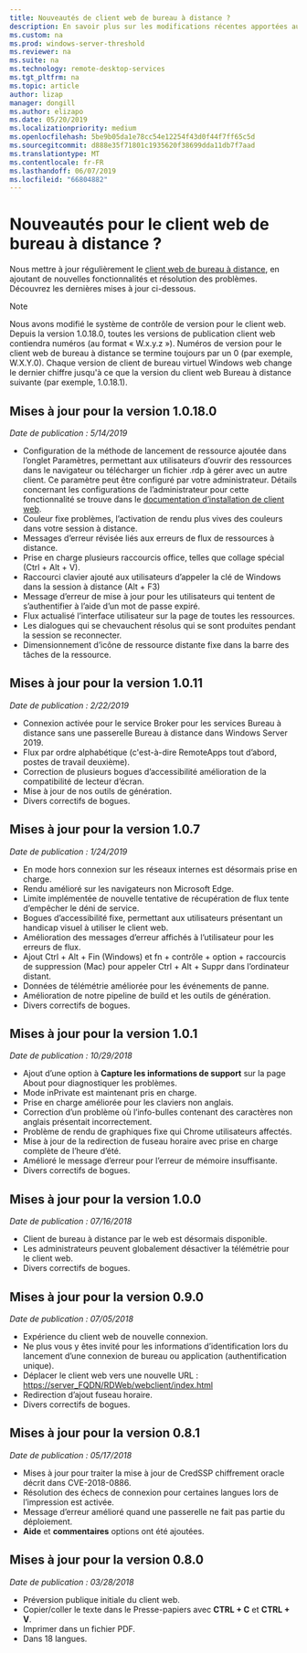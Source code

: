 ```yaml
---
title: Nouveautés de client web de bureau à distance ?
description: En savoir plus sur les modifications récentes apportées au client web Bureau à distance
ms.custom: na
ms.prod: windows-server-threshold
ms.reviewer: na
ms.suite: na
ms.technology: remote-desktop-services
ms.tgt_pltfrm: na
ms.topic: article
author: lizap
manager: dongill
ms.author: elizapo
ms.date: 05/20/2019
ms.localizationpriority: medium
ms.openlocfilehash: 5be9b05da1e78cc54e12254f43d0f44f7ff65c5d
ms.sourcegitcommit: d888e35f71801c1935620f38699dda11db7f7aad
ms.translationtype: MT
ms.contentlocale: fr-FR
ms.lasthandoff: 06/07/2019
ms.locfileid: "66804882"
---
```

# <a name="whats-new-for-the-remote-desktop-web-client"></a>Nouveautés pour le client web de bureau à distance ?

Nous mettre à jour régulièrement le [client web de bureau à distance](remote-desktop-web-client.md), en ajoutant de nouvelles fonctionnalités et résolution des problèmes. Découvrez les dernières mises à jour ci-dessous.

> [!NOTE]
> Nous avons modifié le système de contrôle de version pour le client web. Depuis la version 1.0.18.0, toutes les versions de publication client web contiendra numéros (au format « W.x.y.z »). Numéros de version pour le client web de bureau à distance se termine toujours par un 0 (par exemple, W.X.Y.0). Chaque version de client de bureau virtuel Windows web change le dernier chiffre jusqu'à ce que la version du client web Bureau à distance suivante (par exemple, 1.0.18.1).

## <a name="updates-for-version-10180"></a>Mises à jour pour la version 1.0.18.0
*Date de publication : 5/14/2019*

- Configuration de la méthode de lancement de ressource ajoutée dans l’onglet Paramètres, permettant aux utilisateurs d’ouvrir des ressources dans le navigateur ou télécharger un fichier .rdp à gérer avec un autre client. Ce paramètre peut être configuré par votre administrateur. Détails concernant les configurations de l’administrateur pour cette fonctionnalité se trouve dans le [documentation d’installation de client web](remote-desktop-web-client-admin.md).
- Couleur fixe problèmes, l’activation de rendu plus vives des couleurs dans votre session à distance.
- Messages d’erreur révisée liés aux erreurs de flux de ressources à distance. 
- Prise en charge plusieurs raccourcis office, telles que collage spécial (Ctrl + Alt + V).
- Raccourci clavier ajouté aux utilisateurs d’appeler la clé de Windows dans la session à distance (Alt + F3)
- Message d’erreur de mise à jour pour les utilisateurs qui tentent de s’authentifier à l’aide d’un mot de passe expiré.
- Flux actualisé l’interface utilisateur sur la page de toutes les ressources.
- Les dialogues qui se chevauchent résolus qui se sont produites pendant la session se reconnecter.
- Dimensionnement d’icône de ressource distante fixe dans la barre des tâches de la ressource.

## <a name="updates-for-version-1011"></a>Mises à jour pour la version 1.0.11
*Date de publication : 2/22/2019*

- Connexion activée pour le service Broker pour les services Bureau à distance sans une passerelle Bureau à distance dans Windows Server 2019.
- Flux par ordre alphabétique (c'est-à-dire RemoteApps tout d’abord, postes de travail deuxième).
- Correction de plusieurs bogues d’accessibilité amélioration de la compatibilité de lecteur d’écran.
- Mise à jour de nos outils de génération.
- Divers correctifs de bogues.

## <a name="updates-for-version-107"></a>Mises à jour pour la version 1.0.7
*Date de publication : 1/24/2019*

- En mode hors connexion sur les réseaux internes est désormais prise en charge.
- Rendu amélioré sur les navigateurs non Microsoft Edge.
- Limite implémentée de nouvelle tentative de récupération de flux tente d’empêcher le déni de service.
- Bogues d’accessibilité fixe, permettant aux utilisateurs présentant un handicap visuel à utiliser le client web.
- Amélioration des messages d’erreur affichés à l’utilisateur pour les erreurs de flux.
- Ajout Ctrl + Alt + Fin (Windows) et fn + contrôle + option + raccourcis de suppression (Mac) pour appeler Ctrl + Alt + Suppr dans l’ordinateur distant.
- Données de télémétrie améliorée pour les événements de panne.
- Amélioration de notre pipeline de build et les outils de génération.
- Divers correctifs de bogues.

## <a name="updates-for-version-101"></a>Mises à jour pour la version 1.0.1
*Date de publication : 10/29/2018*

- Ajout d’une option à **Capture les informations de support** sur la page About pour diagnostiquer les problèmes.
- Mode inPrivate est maintenant pris en charge.
- Prise en charge améliorée pour les claviers non anglais.
- Correction d’un problème où l’info-bulles contenant des caractères non anglais présentait incorrectement.
- Problème de rendu de graphiques fixe qui Chrome utilisateurs affectés.
- Mise à jour de la redirection de fuseau horaire avec prise en charge complète de l’heure d’été.
- Amélioré le message d’erreur pour l’erreur de mémoire insuffisante.
- Divers correctifs de bogues.

## <a name="updates-for-version-100"></a>Mises à jour pour la version 1.0.0
*Date de publication : 07/16/2018*

- Client de bureau à distance par le web est désormais disponible.
- Les administrateurs peuvent globalement désactiver la télémétrie pour le client web.
- Divers correctifs de bogues.

## <a name="updates-for-version-090"></a>Mises à jour pour la version 0.9.0
*Date de publication : 07/05/2018*

- Expérience du client web de nouvelle connexion.
- Ne plus vous y êtes invité pour les informations d’identification lors du lancement d’une connexion de bureau ou application (authentification unique).
- Déplacer le client web vers une nouvelle URL : <https://server_FQDN/RDWeb/webclient/index.html>
- Redirection d’ajout fuseau horaire.
- Divers correctifs de bogues.

## <a name="updates-for-version-081"></a>Mises à jour pour la version 0.8.1
*Date de publication : 05/17/2018*

- Mises à jour pour traiter la mise à jour de CredSSP chiffrement oracle décrit dans CVE-2018-0886.
- Résolution des échecs de connexion pour certaines langues lors de l’impression est activée.
- Message d’erreur amélioré quand une passerelle ne fait pas partie du déploiement.
- **Aide** et **commentaires** options ont été ajoutées.

## <a name="updates-for-version-080"></a>Mises à jour pour la version 0.8.0
*Date de publication : 03/28/2018*

- Préversion publique initiale du client web.
- Copier/coller le texte dans le Presse-papiers avec **CTRL + C** et **CTRL + V**.
- Imprimer dans un fichier PDF.
- Dans 18 langues.
 
